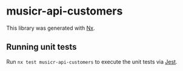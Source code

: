# musicr-api-customers

This library was generated with [Nx](https://nx.dev).

## Running unit tests

Run `nx test musicr-api-customers` to execute the unit tests via [Jest](https://jestjs.io).
